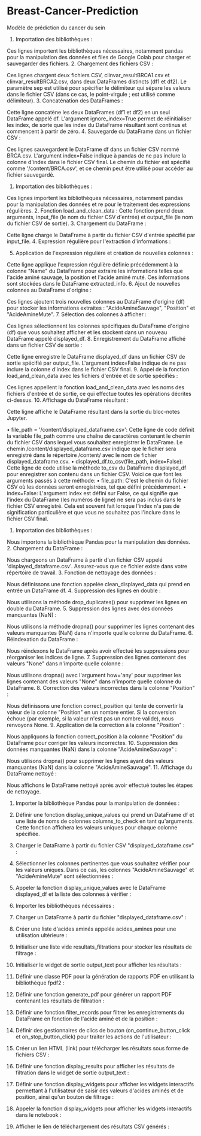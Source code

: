 # Breast-Cancer-Prediction
Modèle de prédiction du cancer du sein 


1.	Importation des bibliothèques :
 
Ces lignes importent les bibliothèques nécessaires, notamment pandas pour la manipulation des données et files de Google Colab pour charger et sauvegarder des fichiers.
2.	Chargement des fichiers CSV :
 
Ces lignes chargent deux fichiers CSV, clinvar_resultBRCA1.csv et clinvar_resultBRCA2.csv, dans deux DataFrames distincts (df1 et df2). Le paramètre sep est utilisé pour spécifier le délimiteur qui sépare les valeurs dans le fichier CSV (dans ce cas, le point-virgule ; est utilisé comme délimiteur).
3.	Concaténation des DataFrames :
 
Cette ligne concatène les deux DataFrames (df1 et df2) en un seul DataFrame appelé df. L'argument ignore_index=True permet de réinitialiser les index, de sorte que les index du DataFrame résultant sont continus et commencent à partir de zéro.
4.	Sauvegarde du DataFrame dans un fichier CSV :
 
Ces lignes sauvegardent le DataFrame df dans un fichier CSV nommé BRCA.csv. L'argument index=False indique à pandas de ne pas inclure la colonne d'index dans le fichier CSV final. Le chemin du fichier est spécifié comme '/content/BRCA.csv', et ce chemin peut être utilisé pour accéder au fichier sauvegardé.

1.	Importation des bibliothèques :
 
Ces lignes importent les bibliothèques nécessaires, notamment pandas pour la manipulation des données et re pour le traitement des expressions régulières.
2.	Fonction load_and_clean_data :
Cette fonction prend deux arguments, input_file (le nom du fichier CSV d'entrée) et output_file (le nom du fichier CSV de sortie).
3.	Chargement du DataFrame :
 
Cette ligne charge le DataFrame à partir du fichier CSV d'entrée spécifié par input_file.
4.	Expression régulière pour l'extraction d'informations :
 
5.	Application de l'expression régulière et création de nouvelles colonnes :
 
Cette ligne applique l'expression régulière définie précédemment à la colonne "Name" du DataFrame pour extraire les informations telles que l'acide aminé sauvage, la position et l'acide aminé muté. Ces informations sont stockées dans le DataFrame extracted_info.
6.	Ajout de nouvelles colonnes au DataFrame d'origine :
 
Ces lignes ajoutent trois nouvelles colonnes au DataFrame d'origine (df) pour stocker les informations extraites : "AcideAmineSauvage", "Position" et "AcideAmineMute".
7.	Sélection des colonnes à afficher :
 
Ces lignes sélectionnent les colonnes spécifiques du DataFrame d'origine (df) que vous souhaitez afficher et les stockent dans un nouveau DataFrame appelé displayed_df.
8.	Enregistrement du DataFrame affiché dans un fichier CSV de sortie :
 
Cette ligne enregistre le DataFrame displayed_df dans un fichier CSV de sortie spécifié par output_file. L'argument index=False indique de ne pas inclure la colonne d'index dans le fichier CSV final.
9.	Appel de la fonction load_and_clean_data avec les fichiers d'entrée et de sortie spécifiés :
 
Ces lignes appellent la fonction load_and_clean_data avec les noms des fichiers d'entrée et de sortie, ce qui effectue toutes les opérations décrites ci-dessus.
10.	Affichage du DataFrame résultant :
 
Cette ligne affiche le DataFrame résultant dans la sortie du bloc-notes Jupyter.



 
•	file_path = '/content/displayed_dataframe.csv': Cette ligne de code définit la variable file_path comme une chaîne de caractères contenant le chemin du fichier CSV dans lequel vous souhaitez enregistrer le DataFrame. Le chemin /content/displayed_dataframe.csv indique que le fichier sera enregistré dans le répertoire /content/ avec le nom de fichier displayed_dataframe.csv.
•	displayed_df.to_csv(file_path, index=False): Cette ligne de code utilise la méthode to_csv du DataFrame displayed_df pour enregistrer son contenu dans un fichier CSV. Voici ce que font les arguments passés à cette méthode:
•	file_path: C'est le chemin du fichier CSV où les données seront enregistrées, tel que défini précédemment.
•	index=False: L'argument index est défini sur False, ce qui signifie que l'index du DataFrame (les numéros de ligne) ne sera pas inclus dans le fichier CSV enregistré. Cela est souvent fait lorsque l'index n'a pas de signification particulière et que vous ne souhaitez pas l'inclure dans le fichier CSV final.

1.	Importation des bibliothèques :
 
Nous importons la bibliothèque Pandas pour la manipulation des données.
2.	Chargement du DataFrame :
 
Nous chargeons un DataFrame à partir d'un fichier CSV appelé 'displayed_dataframe.csv'. Assurez-vous que ce fichier existe dans votre répertoire de travail.
3.	Fonction de nettoyage des données :
 
Nous définissons une fonction appelée clean_displayed_data qui prend en entrée un DataFrame df.
4.	Suppression des lignes en double :
 
Nous utilisons la méthode drop_duplicates() pour supprimer les lignes en double du DataFrame.
5.	Suppression des lignes avec des données manquantes (NaN) :
 
Nous utilisons la méthode dropna() pour supprimer les lignes contenant des valeurs manquantes (NaN) dans n'importe quelle colonne du DataFrame.
6.	Réindexation du DataFrame :
 
Nous réindexons le DataFrame après avoir effectué les suppressions pour réorganiser les indices de ligne.
7.	Suppression des lignes contenant des valeurs "None" dans n'importe quelle colonne :
 
Nous utilisons dropna() avec l'argument how='any' pour supprimer les lignes contenant des valeurs "None" dans n'importe quelle colonne du DataFrame.
8.	Correction des valeurs incorrectes dans la colonne "Position" :
 
Nous définissons une fonction correct_position qui tente de convertir la valeur de la colonne "Position" en un nombre entier. Si la conversion échoue (par exemple, si la valeur n'est pas un nombre valide), nous renvoyons None.
9.	Application de la correction à la colonne "Position" :
 
Nous appliquons la fonction correct_position à la colonne "Position" du DataFrame pour corriger les valeurs incorrectes.
10.	Suppression des données manquantes (NaN) dans la colonne "AcideAmineSauvage" :
 
Nous utilisons dropna() pour supprimer les lignes ayant des valeurs manquantes (NaN) dans la colonne "AcideAmineSauvage".
11.	Affichage du DataFrame nettoyé :
 
Nous affichons le DataFrame nettoyé après avoir effectué toutes les étapes de nettoyage.









1.	Importer la bibliothèque Pandas pour la manipulation de données :
 
2.	Définir une fonction display_unique_values qui prend un DataFrame df et une liste de noms de colonnes columns_to_check en tant qu'arguments. Cette fonction affichera les valeurs uniques pour chaque colonne spécifiée.
 
3.	Charger le DataFrame à partir du fichier CSV "displayed_dataframe.csv" :
 
4.	Sélectionner les colonnes pertinentes que vous souhaitez vérifier pour les valeurs uniques. Dans ce cas, les colonnes "AcideAmineSauvage" et "AcideAmineMute" sont sélectionnées :
 
5.	Appeler la fonction display_unique_values avec le DataFrame displayed_df et la liste des colonnes à vérifier :
 




1.	Importer les bibliothèques nécessaires :
 
2.	Charger un DataFrame à partir du fichier "displayed_dataframe.csv" :
 
3.	Créer une liste d'acides aminés appelée acides_amines pour une utilisation ultérieure :
 
4.	Initialiser une liste vide resultats_filtrations pour stocker les résultats de filtrage :
 
5.	Initialiser le widget de sortie output_text pour afficher les résultats :
 
6.	Définir une classe PDF pour la génération de rapports PDF en utilisant la bibliothèque fpdf2 :
 
7.	Définir une fonction generate_pdf pour générer un rapport PDF contenant les résultats de filtration :
 
8.	Définir une fonction filter_records pour filtrer les enregistrements du DataFrame en fonction de l'acide aminé et de la position :
 
9.	Définir des gestionnaires de clics de bouton (on_continue_button_click et on_stop_button_click) pour traiter les actions de l'utilisateur :
 
10.	Créer un lien HTML (link) pour télécharger les résultats sous forme de fichiers CSV :
 
11.	Définir une fonction display_results pour afficher les résultats de filtration dans le widget de sortie output_text :
 
12.	Définir une fonction display_widgets pour afficher les widgets interactifs permettant à l'utilisateur de saisir des valeurs d'acides aminés et de position, ainsi qu'un bouton de filtrage :
 
13.	Appeler la fonction display_widgets pour afficher les widgets interactifs dans le notebook :
 
14.	Afficher le lien de téléchargement des résultats CSV générés :
 


